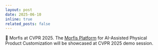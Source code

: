 ```yaml
---
layout: post
date: 2025-06-10
inline: true
related_posts: false
---
```


🚀 Morfis at CVPR 2025. The [Morfis Platform](https://www.morfis.ai/) for AI-Assisted Physical Product Customization will be showcased at CVPR 2025 demo session.